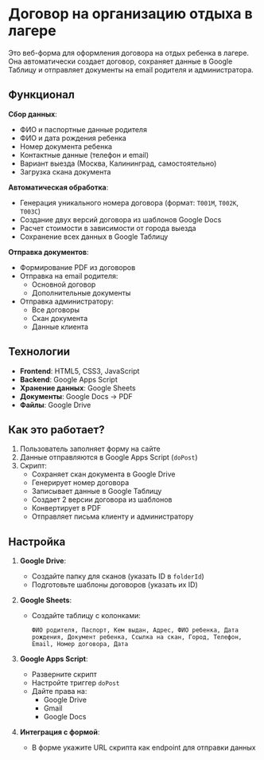 # **Договор на организацию отдыха в лагере**  

Это веб-форма для оформления договора на отдых ребенка в лагере. Она автоматически создает договор, сохраняет данные в Google Таблицу и отправляет документы на email родителя и администратора.

## **Функционал**  
 **Сбор данных**:  
- ФИО и паспортные данные родителя  
- ФИО и дата рождения ребенка  
- Номер документа ребенка  
- Контактные данные (телефон и email)  
- Вариант выезда (Москва, Калининград, самостоятельно)  
- Загрузка скана документа  

 **Автоматическая обработка**:  
- Генерация уникального номера договора (формат: `Т001М`, `Т002К`, `Т003С`)  
- Создание двух версий договора из шаблонов Google Docs  
- Расчет стоимости в зависимости от города выезда  
- Сохранение всех данных в Google Таблицу  

 **Отправка документов**:  
- Формирование PDF из договоров  
- Отправка на email родителя:  
  - Основной договор  
  - Дополнительные документы  
- Отправка администратору:  
  - Все договоры  
  - Скан документа  
  - Данные клиента  

## **Технологии**  
- **Frontend**: HTML5, CSS3, JavaScript  
- **Backend**: Google Apps Script  
- **Хранение данных**: Google Sheets  
- **Документы**: Google Docs → PDF  
- **Файлы**: Google Drive  

## **Как это работает?**  
1. Пользователь заполняет форму на сайте  
2. Данные отправляются в Google Apps Script (`doPost`)  
3. Скрипт:  
   - Сохраняет скан документа в Google Drive  
   - Генерирует номер договора  
   - Записывает данные в Google Таблицу  
   - Создает 2 версии договора из шаблонов  
   - Конвертирует в PDF  
   - Отправляет письма клиенту и администратору  

## **Настройка**  
1. **Google Drive**:  
   - Создайте папку для сканов (указать ID в `folderId`)  
   - Подготовьте шаблоны договоров (указать их ID)  

2. **Google Sheets**:  
   - Создайте таблицу с колонками:  
     ```
     ФИО родителя, Паспорт, Кем выдан, Адрес, ФИО ребенка, Дата рождения, Документ ребенка, Ссылка на скан, Город, Телефон, Email, Номер договора, Дата
     ```

3. **Google Apps Script**:  
   - Разверните скрипт  
   - Настройте триггер `doPost`  
   - Дайте права на:  
     - Google Drive  
     - Gmail  
     - Google Docs  

4. **Интеграция с формой**:  
   - В форме укажите URL скрипта как endpoint для отправки данных  
